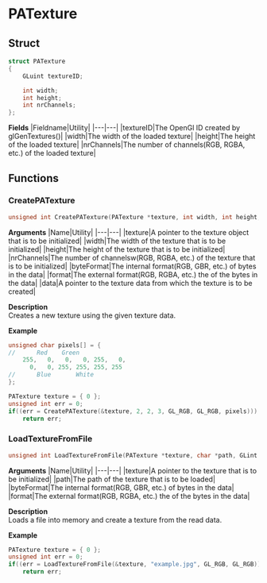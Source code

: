 # PATexture

## Struct
```C
struct PATexture
{
	GLuint textureID;

	int width;
	int height;
	int nrChannels;
};
```

__Fields__
|Fieldname|Utility|
|---|---|
|textureID|The OpenGl ID created by glGenTextures()|
|width|The width of the loaded texture|
|height|The height of the loaded texture|
|nrChannels|The number of channels(RGB, RGBA, etc.) of the loaded texture|

## Functions

### CreatePATexture

```C
unsigned int CreatePATexture(PATexture *texture, int width, int height, int nrChannels, GLint byteFormat, GLint format, unsigned char *data);
```

__Arguments__
|Name|Utility|
|---|---|
|texture|A pointer to the texture object that is to be initialized|
|width|The width of the texture that is to be initialized|
|height|The height of the texture that is to be initialized|
|nrChannels|The number of channelsw(RGB, RGBA, etc.) of the texture that is to be initialized|
|byteFormat|The internal format(RGB, GBR, etc.) of bytes in the data|
|format|The external format(RGB, RGBA, etc.) the of the bytes in the data|
|data|A pointer to the texture data from which the texture is to be created|

__Description__<br>
Creates a new texture using the given texture data.<br>

__Example__
```C
unsigned char pixels[] = {
//		Red	   Green
	255,   0,   0,   0, 255,   0,
	  0,   0, 255, 255, 255, 255
//		Blue	   White	
};

PATexture texture = { 0 };
unsigned int err = 0;
if((err = CreatePATexture(&texture, 2, 2, 3, GL_RGB, GL_RGB, pixels)))
	return err;
```

### LoadTextureFromFile

```C
unsigned int LoadTextureFromFile(PATexture *texture, char *path, GLint byteFormat, GLint format);
```

__Arguments__
|Name|Utility|
|---|---|
|texture|A pointer to the texture that is to be initialized|
|path|The path of the texture that is to be loaded|
|byteFormat|The internal format(RGB, GBR, etc.) of bytes in the data|
|format|The external format(RGB, RGBA, etc.) the of the bytes in the data|

__Description__<br>
Loads a file into memory and create a texture from the read data.<br>

__Example__
```C
PATexture texture = { 0 };
unsigned int err = 0;
if((err = LoadTextureFromFile(&texture, "example.jpg", GL_RGB, GL_RGB)))
	return err;
```
